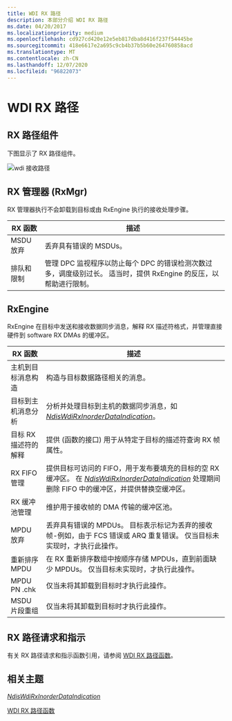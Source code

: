 ```yaml
---
title: WDI RX 路径
description: 本部分介绍 WDI RX 路径
ms.date: 04/20/2017
ms.localizationpriority: medium
ms.openlocfilehash: cd927cd420e12e5eb817dba8d416f237f54445be
ms.sourcegitcommit: 418e6617e2a695c9cb4b37b5b60e264760858acd
ms.translationtype: MT
ms.contentlocale: zh-CN
ms.lasthandoff: 12/07/2020
ms.locfileid: "96822073"
---
```

# <a name="wdi-rx-path"></a>WDI RX 路径


## <a name="rx-path-components"></a>RX 路径组件


下图显示了 RX 路径组件。

![wdi 接收路径](images/wdi-receive-path-block-diagram.png)

## <a name="rx-manager-rxmgr"></a>RX 管理器 (RxMgr) 


RX 管理器执行不会卸载到目标或由 RxEngine 执行的接收处理步骤。

| RX 函数            | 描述                                                                                                                                                                                     |
|------------------------|-------------------------------------------------------------------------------------------------------------------------------------------------------------------------------------------------|
| MSDU 放弃           | 丢弃具有错误的 MSDUs。                                                                                                                                                                      |
| 排队和限制 | 管理 DPC 监视程序以防止每个 DPC 的错误检测次数过多，调度级别过长。 适当时，提供 RxEngine 的反压，以帮助进行限制。 |

 

## <a name="rxengine"></a>RxEngine


RxEngine 在目标中发送和接收数据同步消息，解释 RX 描述符格式，并管理直接硬件到 software RX DMAs 的缓冲区。

| RX 函数                             | 描述                                                                                                                                                                                                                                              |
|-----------------------------------------|----------------------------------------------------------------------------------------------------------------------------------------------------------------------------------------------------------------------------------------------------------|
| 主机到目标消息构造     | 构造与目标数据路径相关的消息。                                                                                                                                                                                                     |
| 目标到主机消息分析          | 分析并处理目标到主机的数据同步消息，如 [*NdisWdiRxInorderDataIndication*](/windows-hardware/drivers/ddi/dot11wdi/nc-dot11wdi-ndis_wdi_rx_inorder_data_ind)。                                                                                                          |
| 目标 RX 描述符的解释 | 提供 (函数的接口) 用于从特定于目标的描述符查询 RX 帧属性。                                                                                                                                                   |
| RX FIFO 管理                      | 提供目标可访问的 FIFO，用于发布要填充的目标的空 RX 缓冲区。 在 [*NdisWdiRxInorderDataIndication*](/windows-hardware/drivers/ddi/dot11wdi/nc-dot11wdi-ndis_wdi_rx_inorder_data_ind) 处理期间删除 FIFO 中的缓冲区，并提供替换空缓冲区。 |
| RX 缓冲池管理               | 维护用于接收帧的 DMA 传输的缓冲区池。                                                                                                                                                                                           |
| MPDU 放弃                            | 丢弃具有错误的 MPDUs。 目标表示标记为丢弃的接收帧-例如，由于 FCS 错误或 ARQ 重复错误。 仅当目标未实现时，才执行此操作。                                              |
| 重新排序 MPDU                            | 在 RX 重新排序数组中按顺序存储 MPDUs，直到前面缺少 MPDUs。 仅当目标未实现时，才执行此操作。                                                                                                   |
| MPDU PN .chk                             | 仅当未将其卸载到目标时才执行此操作。                                                                                                                                                                                                  |
| MSDU 片段重组                | 仅当未将其卸载到目标时才执行此操作。                                                                                                                                                                                                  |

 

## <a name="rx-path-requests-and-indications"></a>RX 路径请求和指示


有关 RX 路径请求和指示函数引用，请参阅 [WDI RX 路径函数](/windows-hardware/drivers/ddi/_netvista/)。

## <a name="related-topics"></a>相关主题


[*NdisWdiRxInorderDataIndication*](/windows-hardware/drivers/ddi/dot11wdi/nc-dot11wdi-ndis_wdi_rx_inorder_data_ind)

[WDI RX 路径函数](/windows-hardware/drivers/ddi/_netvista/)

 

